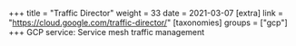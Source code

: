+++
title = "Traffic Director"
weight = 33
date = 2021-03-07
[extra]
link = "https://cloud.google.com/traffic-director/"
[taxonomies]
groups = ["gcp"]
+++
GCP service: Service mesh traffic management

